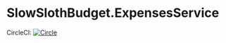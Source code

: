 # SlowSlothBudget.ExpensesService
CircleCI: [![Circle](https://circleci.com/gh/SlothsTeam/SlowSlothBudget.ExpensesService.svg)](https://circleci.com/gh/SlothsTeam/SlowSlothBudget.ExpensesService)
